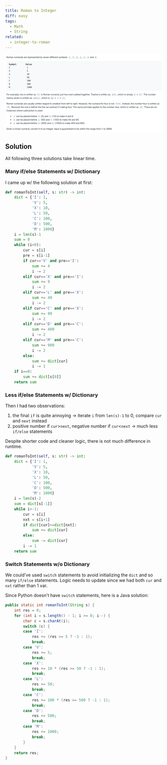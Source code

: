 ```yaml
---
title: Roman to Integer
diff: easy
tags:
  - Math
  - String
related:
  - integer-to-roman
---
```


<img class="medium-zoom" src="/algo/roman-to-integer.png" alt="https://leetcode.com/problems/roman-to-integer">

## Solution

All following three solutions take linear time.

### Many if/else Statements w/ Dictionary

I came up w/ the following solution at first:

```py
def romanToInt(self, s: str) -> int:
    dict = {'I': 1,
            'V': 5,
            'X': 10,
            'L': 50,
            'C': 100,
            'D': 500,
            'M': 1000}
    i = len(s)-1
    sum = 0
    while (i>0):
        cur = s[i]
        pre = s[i-1]
        if cur=='V' and pre=='I':
            sum += 4
            i -= 2
        elif cur=='X' and pre=='I':
            sum += 9
            i -= 2
        elif cur=='L' and pre=='X':
            sum += 40
            i -= 2
        elif cur=='C' and pre=='X':
            sum += 90
            i -= 2
        elif cur=='D' and pre=='C':
            sum += 400
            i -= 2
        elif cur=='M' and pre=='C':
            sum += 900
            i -= 2
        else:
            sum += dict[cur]
            i -= 1
    if i==0:
        sum += dict[s[0]]
    return sum
```

### Less if/else Statements w/ Dictionary

Then I had two observations:

1. the final `if` is quite annoying -> iterate `i` from `len(s)-1` to 0, compare `cur` and `next` instead
2. positive number if `cur`>`next`, negative number if `cur`<`next` -> much less `if/else` statements

Despite shorter code and cleaner logic, there is not much difference in runtime.

```py
def romanToInt(self, s: str) -> int:
    dict = {'I': 1,
            'V': 5,
            'X': 10,
            'L': 50,
            'C': 100,
            'D': 500,
            'M': 1000}
    i = len(s)-2
    sum = dict[s[-1]]
    while i>-1:
        cur = s[i]
        nxt = s[i+1]
        if dict[cur]>=dict[nxt]:
            sum += dict[cur]
        else:
            sum -= dict[cur]
        i -= 1
    return sum
```

### Switch Statements w/o Dictionary

We could've used `switch` statements to avoid initializing the `dict` and so many `if/else` statements. Logic needs to update since we had both `cur` and `nxt` rather than 1 var.

Since Python doesn't have `switch` statements, here is a Java solution:

```java
public static int romanToInt(String s) {
    int res = 0;
    for (int i = s.length() - 1; i >= 0; i--) {
        char c = s.charAt(i);
        switch (c) {
        case 'I':
            res += (res >= 5 ? -1 : 1);
            break;
        case 'V':
            res += 5;
            break;
        case 'X':
            res += 10 * (res >= 50 ? -1 : 1);
            break;
        case 'L':
            res += 50;
            break;
        case 'C':
            res += 100 * (res >= 500 ? -1 : 1);
            break;
        case 'D':
            res += 500;
            break;
        case 'M':
            res += 1000;
            break;
        }
    }
    return res;
}
```
